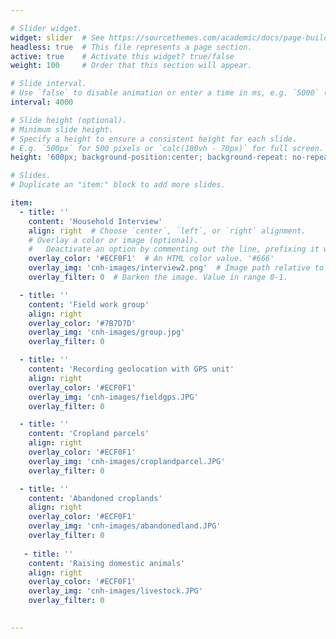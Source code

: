 ```yaml
---

# Slider widget.
widget: slider  # See https://sourcethemes.com/academic/docs/page-builder/
headless: true  # This file represents a page section.
active: true    # Activate this widget? true/false
weight: 100     # Order that this section will appear.

# Slide interval.
# Use `false` to disable animation or enter a time in ms, e.g. `5000` (5s).
interval: 4000

# Slide height (optional).
# Minimum slide height.
# Specify a height to ensure a consistent height for each slide.
# E.g. `500px` for 500 pixels or `calc(100vh - 70px)` for full screen. # calc(150%)
height: '600px; background-position:center; background-repeat: no-repeat; background-size: cover'

# Slides.
# Duplicate an "item:" block to add more slides.

item:
  - title: ''
    content: 'Household Interview'
    align: right  # Choose `center`, `left`, or `right` alignment.
    # Overlay a color or image (optional).
    #   Deactivate an option by commenting out the line, prefixing it with `#`.
    overlay_color: '#ECF0F1'  # An HTML color value. '#666'
    overlay_img: 'cnh-images/interview2.png'  # Image path relative to your `static/media/` folder. headers/bubbles-wide.jpg
    overlay_filter: 0  # Darken the image. Value in range 0-1.

  - title: ''
    content: 'Field work group'
    align: right
    overlay_color: '#7B7D7D'
    overlay_img: 'cnh-images/group.jpg'
    overlay_filter: 0

  - title: ''
    content: 'Recording geolocation with GPS unit'
    align: right
    overlay_color: '#ECF0F1'
    overlay_img: 'cnh-images/fieldgps.JPG'
    overlay_filter: 0

  - title: ''
    content: 'Cropland parcels'
    align: right
    overlay_color: '#ECF0F1'
    overlay_img: 'cnh-images/croplandparcel.JPG'
    overlay_filter: 0

  - title: ''
    content: 'Abandoned croplands'
    align: right
    overlay_color: '#ECF0F1'
    overlay_img: 'cnh-images/abandonedland.JPG'
    overlay_filter: 0
 
   - title: ''
    content: 'Raising domestic animals'
    align: right
    overlay_color: '#ECF0F1'
    overlay_img: 'cnh-images/livestock.JPG'
    overlay_filter: 0
    

---
```



